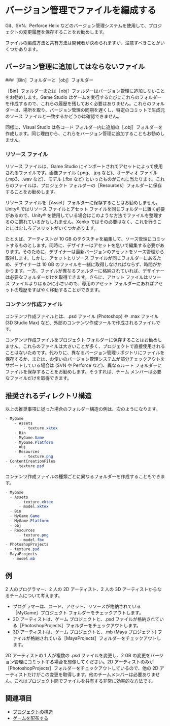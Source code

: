 # バージョン管理でファイルを編成する

Git、SVN、Perforce Helix などのバージョン管理システムを使用して、プロジェクトの変更履歴を保存することをお勧めします。

ファイルの編成方法と共有方法は開発者が決められますが、注意すべきことがいくつかあります。

## バージョン管理に追加してはならないファイル

###［Bin］フォルダーと［obj］フォルダー

［Bin］フォルダーまたは［obj］フォルダーはバージョン管理に追加しないことをお勧めします。Game Studio はゲームを実行するたびにこれらのフォルダーを作成するので、これらの履歴を残しておく必要はありません。これらのフォルダーは、場所を取り、バージョン管理の同期を遅くし、特定のコミットで生成元のソース ファイルと一致するかどうかは確認できません。

同様に、Visual Studio は各コード フォルダー内に追加の［.obj］フォルダーを作成します。同じ理由から、これらをバージョン管理に追加することもお勧めしません。

### リソース ファイル

リソース ファイルは、Game Studio にインポートされてアセットによって使用されるファイルです。画像ファイル (.png、.jpg など)、オーディオ ファイル (.mp3、.wav など)、モデル (.fbx など) といったものがこれに当たります。これらのファイルは、プロジェクト フォルダーの［Resources］フォルダーに保存することをお勧めします。

リソース ファイルを［Asset］フォルダーに保存することはお勧めしません。Unity® ではリソース ファイルとアセット ファイルを同じフォルダーに置く必要があるので、Unity® を使用している場合はこのような方法でファイルを整理するのに慣れているかもしれません。Xenko ではその必要はなく、これを行うことにはむしろデメリットがいくつかあります。

たとえば、アーティストが 10 GB のテクスチャを編集して、ソース管理にコミットするものとします。同時に、デザイナーはアセットを急いで編集する必要があります。そのために、デザイナーは最新バージョンのアセットをソース管理から取得します。しかし、アセットとリソース ファイルが同じフォルダーにあるため、デザイナーは 10 GB のファイルを一緒に取得しなければならず、時間がかかります。一方、ファイルが異なるフォルダーに格納されていれば、デザイナーは必要なフォルダーだけを取得できます。さらに、アセット ファイルはリソース ファイルよりはるかに小さいので、専用のアセット フォルダーにあればアセットの履歴をすばやく移動することができます。

### コンテンツ作成ファイル

コンテンツ作成ファイルとは、.psd ファイル (Photoshop) や .max ファイル (3D Studio Max) など、外部のコンテンツ作成ツールで作成されるファイルです。

コンテンツ作成ファイルをプロジェクト フォルダーに保存することはお勧めしません。これらのファイルは大きいことが多く、プロジェクトで直接使用されることはないためです。代わりに、異なるバージョン管理リポジトリにファイルを保存するか、または、お使いのバージョン管理システムが部分チェックアウトをサポートしている場合は (SVN や Perforce など)、異なるルート フォルダーにファイルを保存することをお勧めします。そうすれば、チーム メンバーは必要なファイルだけを取得できます。

## 推奨されるディレクトリ構造

以上の推奨事項に従った場合のフォルダー構造の例は、次のようになります。

```cs
- MyGame
    - Assets
        - texture.xktex
    - Bin
    - MyGame.Game
    - MyGame.Platform
    - obj
    - Resources
        - texture.png
- ContentCreationFiles
    - texture.psd
  ```

コンテンツ作成ファイルの種類ごとに異なるフォルダーを作成することもできます。

  ```cs
- MyGame
    - Assets
        - texture.xktex
        - model.xktex
    - Bin
    - MyGame.Game
    - MyGame.Platform
    - obj
    - Resources
        - texture.png
        - model.fbx
- PhotoshopProjects
    - texture.psd
- MayaProjects
     - model.mb
  ```

## 例

2 人のプログラマー、2 人の 2D アーティスト、2 人の 3D アーティストからなるチームについて考えます。

* プログラマーは、コード、アセット、リソースが格納されている［MyGame］プロジェクト フォルダーをチェックアウトします。
* 2D アーティストは、ゲーム プロジェクトと、.psd ファイルが格納されている［PhotoshopProjects］フォルダーをチェックアウトします。
* 3D アーティストは、ゲーム プロジェクトと、.mb (Maya プロジェクト) ファイルが格納されている［MayaProjects］フォルダーをチェックアウトします。

2D アーティストの 1 人が複数の .psd ファイルを変更し、2 GB の変更をバージョン管理にコミットする場合を想像してください。2D アーティストのみが［PhotoshopProjects］フォルダーをチェックアウトしているので、他の 2D アーティストだけがこの変更を取得します。他のチームメンバーは必要ありません。これはプロジェクト間でファイルを共有する非常に効率的な方法です。

## 関連項目

* [プロジェクトの構造](project-structure.md)
* [ゲームを配布する](distribute-a-game.md)
